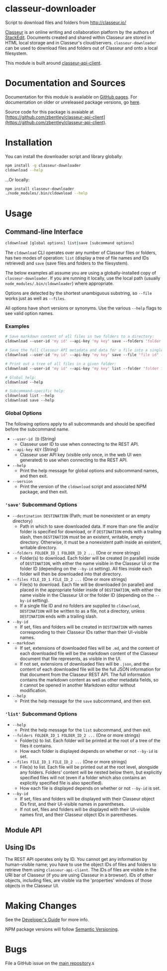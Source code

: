 # classeur-downloader

Script to download files and folders from http://classeur.io/

[Classeur](http://classeur.io/) is an online writing and collaboration platform by the authors of [StackEdit](https://stackedit.io/). Documents created and shared within Classeur are stored in HTML local storage and in Classeur's cloud/servers. `classeur-downloader` can be used to download files and folders out of Classeur and onto a local filesystem.

This module is built around [classeur-api-client](zbentley.github.io/classeur-api-client).

# Documentation and Sources

Documentation for this module is available on [GitHub pages](http://zbentley.github.io/classeur-api-client/versions/latest/module-classeur-api-client.html). For documentation on older or unreleased package versions, go [here](http://zbentley.github.io/classeur-api-client).

Source code for this package is avaiable at [https://github.com/zbentley/classeur-api-client](https://github.com/zbentley/classeur-api-client).

# Installation

You can install the downloader script and library globally:

```bash
npm install -g classeur-downloader
cldownload --help
```

...Or locally:

```bash
npm install classeur-downloader
./node_modules/.bin/cldownload --help
```

# Usage

## Command-line Interface

```bash
cldownload [global options] list|save [subcommand options]
```

The `cldownload` CLI operates over any number of Classeur files or folders, has two modes of operation: `list` (display a tree of file names and IDs retrieved) and `save` (save files and folders to the filesystem).

The below examples all assume you are using a globally-installed copy of `classeur-downloader`. If you are running it locally, use the local path (usually `node_modules/.bin/cldownloader`) where appropriate.

Options are detected by the shortest unambiguous substring, so `--file` works just as well as `--files`.

All options have short versions or synonyms. Use the various `--help` flags to see valid option names.

### Examples

```perl
# Save markdown content of all files in two folders to a directory:
cldownload --user-id 'my id' --api-key 'my key' save --folders 'folder id 1' 'folder id 2' --save-path /path/to/dir --markdown

# Save the full Classeur API metadata and data for a file into a single JSON document:
cldownload --user-id 'my id' --api-key 'my key' save --file 'file id' --save-path /path/to/a/file.json

# Print out a tree of all files in a given folder:
cldownload --user-id 'my id' --api-key 'my key' list --folder 'folder id'

# Global help:
cldownload --help

# Subcommand-specific help:
cldownload list --help
cldownload save --help
```

### Global Options

The following options apply to all subcommands and should be specified before the subcommand name.

- `--user-id ID` (String)
    - Classeur user ID to use when connecting to the REST API.
- `--api-key KEY` (String)
    - Classeur user API key (visible only once, in the web UI wen generated) to use when connecting to the REST API.
- `--help`
	- Print the help message for global options and subcommand names, and then exit.
- `--version`
	- Print the version of the `cldownload` script and associated NPM package, and then exit.

### `'save'` Subcommand Options

- `--destination DESTINATION` (Path; must be nonexistent or an empty directory)
	- Path in which to save downloaded data. If more than one file and/or folder is specified for download, or if `DESTINATION` ends with a trailing slash, then `DESTINATION` must be an existent, writable, empty directory. Otherwise, it must be a nonexistent path inside an existent, writable directory.
- `--folders FOLDER_ID_1 FOLDER_ID_2 ...` (One or more strings)
    - Folder(s) to download. Each folder will be created (in parallel) inside of `DESTINATION`, with either the name visible in the Classeur UI or the folder ID (depending on the `--by-id` setting). All files inside each folder will then be downloaded into that directory.
- `--files FILE_ID_1 FILE_ID_2 ...` (One or more strings)
    - File(s) to download. Each file will be downloaded (in parallel) and placed in the appropriate folder inside of `DESTINATION`, with either the name visible in the Classeur UI or the folder ID (depending on the `--by-id` setting).
    - If a single file ID and no folders are supplied to `cldownload`, `DESTINATION` will be written to as a file, not a directory, unless `DESTINATION` ends with a trailing slash.
- `--by-id`
	- If set, files and folders will be created in `DESTINATION` with names corresponding to their Classeur IDs rather than their UI-visible names.
- `--markdown`
	- If set, extensions of downloaded files will be `.md`, and the content of each downloaded file will be the markdown content of the Classeur document that file represents, as visible in the UI.
	- If not set, extensions of downloaded files will be `.json`, and the content of each downloaded file will be the full JSON information for that document from the Classeur REST API. The full information contains the markdown content as well as other metadata fields, so it cannot be opened in another Markdown editor without modification.
- `--help`
	- Print the help message for the `save` subcommand, and then exit.

### `'list'` Subcommand Options
- `--help`
	- Print the help message for the `list` subcommand, and then exit.
- `--folders FOLDER_ID_1 FOLDER_ID_2 ...` (One or more strings)
    - Folder(s) to list. Each folder will be printed at the root of a tree of the files it contains.
    - How each folder is displayed depends on whether or not `--by-id` is set.
- `--files FILE_ID_1 FILE_ID_2 ...` (One or more strings)
    - File(s) to list. Each file will be printed out at the root level, alongside any folders. Folders' content will be nested below them, but explicitly specified files will not (even if a folder which also contains an explicitly specified file is also specified).
    - How each file is displayed depends on whether or not `--by-id` is set.
- `--by-id`
	- If set, files and folders will be displayed with their Classeur object IDs first, and their UI-visible names in parentheses.
	- If not set, files and folders will be displayed with their UI-visible names first, and their Classeur object IDs in parentheses.

## Module API

## Using IDs

The REST API operates only by ID. You cannot get any information by human-visible name; you have to use the object IDs of files and folders to retrieve them using `classeur-api-client`. The IDs of files are visible in the URI bar of Classeur (if you are using Classeur in a browser). IDs of other objects, including files, are visible via the 'properties' windows of those objects in the Classeur UI.

# Making Changes

See the [Developer's Guide](https://github.com/zbentley/classeur-api-client/blob/master/doc/tutorials/DeveloperGuide.md) for more info.

NPM package versions will follow [Semantic Versioning](http://semver.org/).

# Bugs

File a GitHub issue on the [main repository](https://github.com/zbentley/classeur-api-client).s
